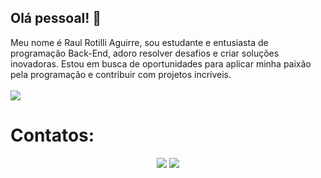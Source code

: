 ## Olá pessoal! 👋
 Meu nome é Raul Rotilli Aguirre, sou estudante e entusiasta de programação Back-End, adoro resolver desafios e criar soluções inovadoras. Estou em busca de oportunidades para aplicar minha paixão pela programação e contribuir com projetos incríveis.
<br><br>
<a href="https://github.com/Raul-Rotilli/Raul-Rotilli">
  <img align="center" src="https://github-readme-stats.vercel.app/api/top-langs/?username=Raul-Rotilli" />
</a>
##

<h1>Contatos:</h1>
<div align="center">
<a href = "mailto:raulrotilli1@gmail.com"><img loading="lazy" src="https://img.shields.io/badge/Gmail-D14836?style=for-the-badge&logo=gmail&logoColor=white" target="_blank"></a>
<a href="https://www.linkedin.com/in/raul-rotilli-aguirre" target="_blank"><img loading="lazy" src="https://img.shields.io/badge/-LinkedIn-%230077B5?style=for-the-badge&logo=linkedin&logoColor=white" target="_blank"></a>   
</div>

